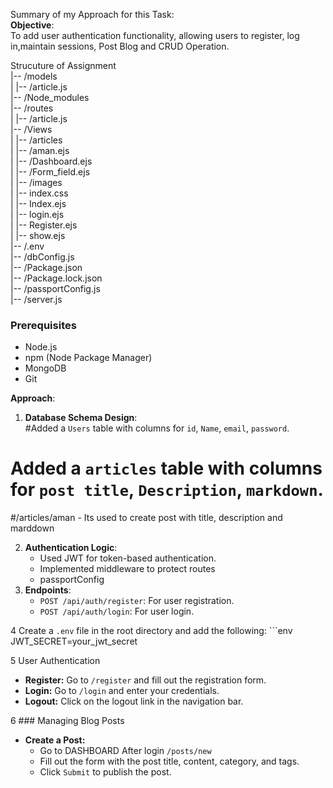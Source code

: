 Summary of  my Approach for this Task: <br/>
**Objective**: <br/>
To add user authentication functionality, allowing users to register, log in,maintain sessions, Post Blog and CRUD Operation. <br/>


Strucuture  of Assignment <br/>
|-- /models <br/>
    |   |-- /article.js <br/>
|-- /Node_modules <br/>
|-- /routes <br/>
    |   |-- /article.js <br/>
|-- /Views <br/>
    |   |-- /articles <br/>
             |       |-- /aman.ejs <br/>
             |       |-- /Dashboard.ejs <br/>
             |       |-- /Form_field.ejs <br/>
     |   |-- /images <br/>
     |   |-- index.css <br/>
     |   |-- Index.ejs <br/>
     |   |-- login.ejs <br/>
     |   |-- Register.ejs <br/>
     |   |-- show.ejs <br/>
|-- /.env <br/>
|-- /dbConfig.js <br/>
|-- /Package.json <br/>
|-- /Package.lock.json <br/>
|-- /passportConfig.js <br/>
|-- /server.js <br/>







### Prerequisites <br/>
- Node.js <br/>
- npm (Node Package Manager) <br/>
- MongoDB <br/>
- Git <br/>

**Approach**:
1. **Database Schema Design**: <br/>
 #Added a `Users` table with columns for `id`, `Name`, `email`, `password`. <br/>

# Added a `articles` table with columns for `post title`, `Description`, `markdown`. <br/>

#/articles/aman - Its used to create post with title, description and marddown  <br/>


2. **Authentication Logic**:
   - Used JWT for token-based authentication. 
   - Implemented middleware to protect routes
   - passportConfig
3. **Endpoints**:
   - `POST /api/auth/register`: For user registration.
   - `POST /api/auth/login`: For user login.


4   Create a `.env` file in the root directory and add the following:
    ```env
 JWT_SECRET=your_jwt_secret


5 User Authentication
- **Register:** Go to `/register` and fill out the registration form.
- **Login:** Go to `/login` and enter your credentials.
- **Logout:** Click on the logout link in the navigation bar.

6 ### Managing Blog Posts
- **Create a Post:**
    - Go to DASHBOARD After login  `/posts/new`
    - Fill out the form with the post title, content, category, and tags.
    - Click `Submit` to publish the post.
